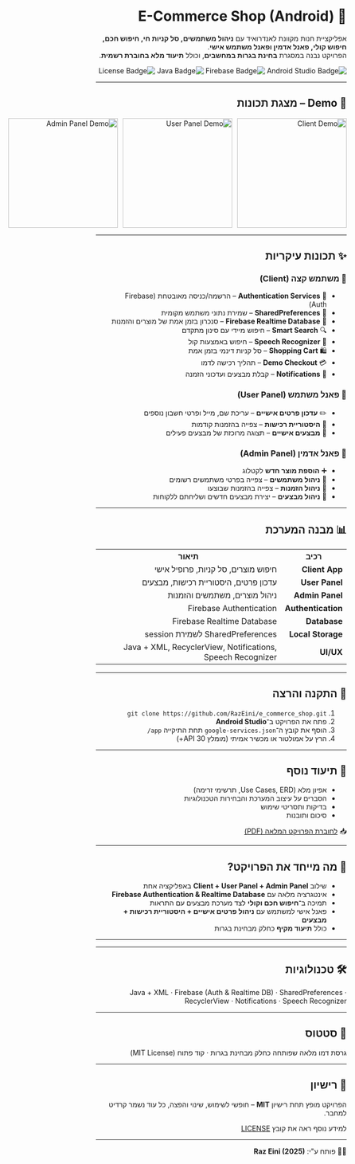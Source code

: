 <div dir="rtl">

<h1>🛒 E-Commerce Shop (Android)</h1>


<p>אפליקציית חנות מקוונת לאנדרואיד עם <strong>ניהול משתמשים, סל קניות חי, חיפוש חכם, חיפוש קולי, פאנל אדמין ופאנל משתמש אישי</strong>.<br>
הפרויקט נבנה במסגרת <strong>בחינת בגרות במחשבים</strong>, וכולל <strong>תיעוד מלא בחוברת רשמית</strong>.</p>

<p align="right">
  <img src="https://img.shields.io/badge/Android-Studio-green" alt="Android Studio Badge">
  <img src="https://img.shields.io/badge/Firebase-RealTimeDB-orange" alt="Firebase Badge">
  <img src="https://img.shields.io/badge/Java-100%25-blue" alt="Java Badge">
  <img src="https://img.shields.io/badge/License-MIT-blue" alt="License Badge">
</p>

<hr>

<h2>🎥 Demo – מצגת תכונות</h2>

<div style="display:flex; gap:10px; justify-content: flex-start;">
  <img src="assets/gifs/demo1.gif" alt="Client Demo" width="220px">
  <img src="assets/gifs/demo2.gif" alt="User Panel Demo" width="220px">
  <img src="assets/gifs/demo3.gif" alt="Admin Panel Demo" width="220px">
</div>

<hr>

<h2>✨ תכונות עיקריות</h2>

<h3>🔹 משתמש קצה (Client)</h3>
<ul dir = "rtl">
<li>🔐 <strong>Authentication Services</strong> – הרשמה/כניסה מאובטחת (Firebase Auth)</li>
<li>💾 <strong>SharedPreferences</strong> – שמירת נתוני משתמש מקומית</li>
<li>🔄 <strong>Firebase Realtime Database</strong> – סנכרון בזמן אמת של מוצרים והזמנות</li>
<li>🔍 <strong>Smart Search</strong> – חיפוש מיידי עם סינון מתקדם</li>
<li>🎤 <strong>Speech Recognizer</strong> – חיפוש באמצעות קול</li>
<li>🛍️ <strong>Shopping Cart</strong> – סל קניות דינמי בזמן אמת</li>
<li>💳 <strong>Demo Checkout</strong> – תהליך רכישה לדמו</li>
<li>🔔 <strong>Notifications</strong> – קבלת מבצעים ועדכוני הזמנה</li>
</ul>

<h3>🔹 פאנל משתמש (User Panel)</h3>
<ul>
<li>✏️ <strong>עדכון פרטים אישיים</strong> – עריכת שם, מייל ופרטי חשבון נוספים</li>
<li>📜 <strong>היסטוריית רכישות</strong> – צפייה בהזמנות קודמות</li>
<li>🎉 <strong>מבצעים אישיים</strong> – תצוגה מרוכזת של מבצעים פעילים</li>
</ul>

<h3>🔹 פאנל אדמין (Admin Panel)</h3>
<ul>
<li>➕ <strong>הוספת מוצר חדש</strong> לקטלוג</li>
<li>👥 <strong>ניהול משתמשים</strong> – צפייה בפרטי משתמשים רשומים</li>
<li>📜 <strong>ניהול הזמנות</strong> – צפייה בהזמנות שבוצעו</li>
<li>🎉 <strong>ניהול מבצעים</strong> – יצירת מבצעים חדשים ושליחתם ללקוחות</li>
</ul>

<hr>

<h2>📊 מבנה המערכת</h2>

<table>
<tr><th>רכיב</th><th>תיאור</th></tr>
<tr><td><strong>Client App</strong></td><td>חיפוש מוצרים, סל קניות, פרופיל אישי</td></tr>
<tr><td><strong>User Panel</strong></td><td>עדכון פרטים, היסטוריית רכישות, מבצעים</td></tr>
<tr><td><strong>Admin Panel</strong></td><td>ניהול מוצרים, משתמשים והזמנות</td></tr>
<tr><td><strong>Authentication</strong></td><td>Firebase Authentication</td></tr>
<tr><td><strong>Database</strong></td><td>Firebase Realtime Database</td></tr>
<tr><td><strong>Local Storage</strong></td><td>SharedPreferences לשמירת session</td></tr>
<tr><td><strong>UI/UX</strong></td><td>Java + XML, RecyclerView, Notifications, Speech Recognizer</td></tr>
</table>

<hr>

<h2>🚀 התקנה והרצה</h2>
<ol dir = "rtl">
<li><code>git clone https://github.com/RazEini/e_commerce_shop.git</code></li>
<li>פתח את הפרויקט ב־<strong>Android Studio</strong></li>
<li>הוסף את קובץ ה־<code>google-services.json</code> תחת התיקייה <code>app/</code></li>
<li>הרץ על אמולטור או מכשיר אמיתי (מומלץ API 30+)</li>
</ol>

<hr>

<h2>📑 תיעוד נוסף</h2>
<ul>
<li>אפיון מלא (Use Cases, ERD, תרשימי זרימה)</li>
<li>הסברים על עיצוב המערכת והבחירות הטכנולוגיות</li>
<li>בדיקות ותסריטי שימוש</li>
<li>סיכום ותובנות</li>
</ul>

<p>📥 <a href="Raz%20Eini%2025.pdf">לחוברת הפרויקט המלאה (PDF)</a></p>

<hr>

<h2>🧩 מה מייחד את הפרויקט?</h2>
<ul>
<li>שילוב <strong>Client + User Panel + Admin Panel</strong> באפליקציה אחת</li>
<li>אינטגרציה מלאה עם <strong>Firebase Authentication & Realtime Database</strong></li>
<li>תמיכה ב־<strong>חיפוש חכם וקולי</strong> לצד מערכת מבצעים עם התראות</li>
<li>פאנל אישי למשתמש עם <strong>ניהול פרטים אישיים + היסטוריית רכישות + מבצעים</strong></li>
<li>כולל <strong>תיעוד מקיף</strong> כחלק מבחינת בגרות</li>
</ul>

<hr>

<hr>

<h2>🛠️ טכנולוגיות</h2>
<p dir = "rtl">Java + XML · Firebase (Auth & Realtime DB) · SharedPreferences · RecyclerView · Notifications · Speech Recognizer</p>

<hr>

<h2>📌 סטטוס</h2>
<p>גרסת דמו מלאה שפותחה כחלק מבחינת בגרות · קוד פתוח (MIT License)</p>

<hr>

<h2>📄 רישיון</h2>
<p>
    הפרויקט מופץ תחת רישיון <strong>MIT</strong> – חופשי לשימוש, שינוי והפצה, כל עוד נשמר קרדיט למחבר.
</p>
<p>למידע נוסף ראה את קובץ <a href="LICENSE">LICENSE</a></p>
<hr>

<p>👨‍💻 פותח ע"י: <strong>Raz Eini (2025)</strong></p>

</div>
